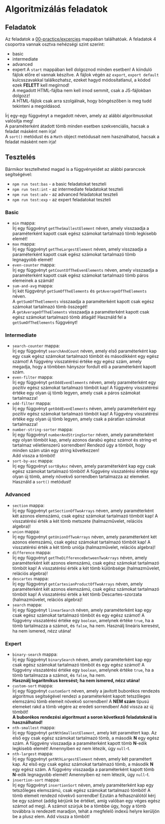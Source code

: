 # Algoritmizálás feladatok

## Feladatok

Az feladatok a [00-practice/excercies](./00-practice/excercies) mappában találhatóak.
A feladatok 4 csoportra vannak osztva nehézségi szint szerint:

- basic
- intermediate
- advanced
- expert
  A `start` mappában kell dolgoznod minden esetben! A kiinduló fájlok előre el vannak készítve. A fájlok végén az `export`, `export default` kulcsszavakkal találkozhatsz, ezeket hagyd módosítatlanul, a kódod ezek **FELETT** kell megírnod!  
  A megadott HTML-fájlba nem kell írnod semmit, csak a JS-fájlokban dolgozz!  
  A HTML-fájlok csak arra szolgálnak, hogy böngészőben is meg tudd tekinteni a megoldásod.

Írj egy-egy függvényt a megadott néven, amely az alábbi algoritmusokat valósítja meg!  
A paraméterként átadott tömb minden esetben szekvenciális, hacsak a feladat másként nem írja!  
A `sort()` metódust és a `Math` object metódusait nem használhatod, hacsak a feladat másként nem írja!  


## Tesztelés

Bármikor tesztelheted magad is a függvényeidet az alábbi parancsok segítségével:

- `npm run test:bas` - a basic feladatokat teszteli
- `npm run test:int` - az intermediate feladatokat teszteli
- `npm run test:adv` - az advanced feladatokat teszteli
- `npm run test:exp` - az expert feladatokat teszteli

### Basic

- `min` mappa:  
  Írj egy függvényt `getTheSmallestElement` néven, amely visszaadja a paraméterként kapott csak egész számokat tartalmazó tömb legkisebb elemét!
- `max` mappa:  
  Írj egy függvényt `getTheLargestElement` néven, amely visszaadja a paraméterként kapott csak egész számokat tartalmazó tömb legnagyobb elemét!
- `even-counter` mappa:  
  Írj egy függvényt `getCountOfTheEvenElements` néven, amely visszaadja a paraméterként kapott csak egész számokat tartalmazó tömb páros elemeinek a számát!
- `sum-and-avg` mappa:  
  Írj két függvényt `getSumOfTheElements` és `getAverageOfTheElements` néven.  
  A `getSumOfTheElements` visszaadja a paraméterként kapott csak egész számokat tartalmazó tömb összegét!  
  A `getAverageOfTheElements` visszaadja a paraméterként kapott csak egész számokat tartalmazó tömb átlagát! Használd fel a `getSumOfTheElements` függvényt!

### Intermediate

- `search-counter` mappa:  
  Írj egy függvényt `searchAndCount` néven, amely első paraméterként kap egy csak egész számokat tartalmazó tömböt és másodikként egy egész számot! A függvény visszatérési értéke egy egész szám, amely megadja, hogy a tömbben hányszor fordult elő a paraméterként kapott szám.
- `even-filter` mappa:  
  Írj egy függvényt `getOddEvenElements` néven, amely paraméterként egy pozitív egész számokat tartalmazó tömböt kap!
  A függvény visszatérési értéke egy olyan új tömb legyen, amely csak a páros számokat tartalmazza!
- `odd-filter` mappa:  
  Írj egy függvényt `getOddEvenElements` néven, amely paraméterként egy pozitív egész számokat tartalmazó tömböt kap!
  A függvény visszatérési értéke egy olyan új tömb legyen, amely csak a páratlan számokat tartalmazza!
- `number-string-sorter` mappa:  
  Írj egy függvényt `numberAndStringSorter` néven, amely paraméterként egy olyan tömböt kap, amely azonos darabú egész számot és string-et tartalmaz véletlenszerű sorrendben!
  Rendezd úgy a tömböt, hogy minden szám után egy string következzen!  
  Add vissza a tömböt!
- `sort-by-asc` mappa:  
  Írj egy függvényt `sortByAsc` néven, amely paraméterként kap egy csak egész számokat tartalmazó tömböt!
  A függvény visszatérési értéke egy olyan új tömb, amely növekvő sorrendben tartalmazza az elemeket.  
  Használd a `sort()` metódust!

### Advanced

- `section` mappa:  
  Írj egy függvényt `getSectionOfTwoArrays` néven, amely paraméterként két azonos elemszámú, csak egész számokat tartalmazó tömböt kap!
  A visszatérési érték a két tömb metszete (halmazművelet, relációs algebra)!
- `union` mappa:  
  Írj egy függvényt `getUnionOfTwoArrays` néven, amely paraméterként két azonos elemszámú, csak egész számokat tartalmazó tömböt kap!
  A visszatérési érték a két tömb uniója (halmazművelet, relációs algebra)!
- `difference` mappa:  
  Írj egy függvényt `getTheDifferenceBetweenTwoArrays` néven, amely paraméterként két azonos elemszámú, csak egész számokat tartalmazó tömböt kap!
  A visszatérési érték a két tömb különbsége (halmazművelet, relációs algebra)!
- `descartes` mappa:  
  Írj egy függvényt `getCartesianProductOfTwoArrays` néven, amely paraméterként két azonos elemszámú, csak egész számokat tartalmazó tömböt kap!
  A visszatérési érték a két tömb Descartes-szorzata (halmazművelet, relációs algebra)!
- `search` mappa:  
  Írj egy függvényt `linearSearch` néven, amely paraméterként kap egy csak egész számokat tartalmazó tömböt és egy egész számot!
  A függvény visszatérési értéke egy `boolean`, amelynek értéke `true`, ha a tömb tartalmazza a számot, és `false`, ha nem.
  Használj lineáris keresést, ha nem ismered, nézz utána!

### Expert

- `binary-search` mappa:  
  Írj egy függvényt `binarySearch` néven, amely paraméterként kap egy csak egész számokat tartalmazó tömböt és egy egész számot! A függvény visszatérési értéke egy `boolean`, amelynek értéke `true`, ha a tömb tartalmazza a számot, és `false`, ha nem.  
  **Használj logaritmikus keresést; ha nem ismered, nézz utána!**
- `custom-sort` mappa:  
  Írj egy függvényt `customSort` néven, amely a javított buborékos rendezés algoritmus segítségével rendezi a paraméterként kapott tetszőleges elemszámú tömb elemeit növekvő sorrendben! A **NEM szám** típusú elemeket rakd a tömb végére az eredeti sorrendben! Add vissza az új tömböt!  
  **A buborékos rendezési algoritmust a soron következő feladatoknál is használhatod!**
- `nth-smallest` mappa:  
  Írj egy függvényt `getNthSmallestElement`, amely két paramétert kap. Az első egy csak egész számokat tartalmazó tömb, a második **N** egy egész szám. A függvény visszaadja a paraméterként kapott tömb **N**-edik legkisebb elemét! Amennyiben ez nem létezik, úgy `null`-t.
- `nth-largest` mappa:  
  Írj egy függvényt `getNthLargestElement` néven, amely két paramétert kap. Az első egy csak egész számokat tartalmazó tömb, a második **N** egy egész szám. A függvény visszaadja a paraméterként kapott tömb **N**-edik legnagyobb elemét! Amennyiben ez nem létezik, úgy `null`-t.
- `insertion-sort` mappa:  
  Írj egy függvényt `insertionSort` néven, amely paraméterként kap egy tetszőleges elemszámú, csak egész számokat tartalmazó tömböt! A tömb elemeit rendezd növekvő sorrendbe! Ezután a felhasználótól kérj be egy számot (addig kérjünk be értéket, amíg valóban egy véges egész számot ad meg). A számot szúrjuk be a tömbbe úgy, hogy a tömb továbbra is rendezett maradjon, tehát a megfelelő indexű helyre kerüljön be a plusz elem.
  Add vissza a tömböt!

